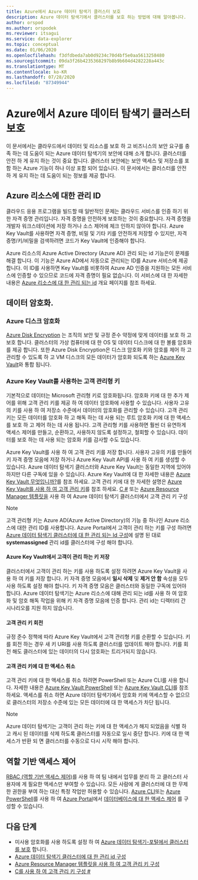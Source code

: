 ```yaml
---
title: Azure에서 Azure 데이터 탐색기 클러스터 보호
description: Azure 데이터 탐색기에서 클러스터를 보호 하는 방법에 대해 알아봅니다.
author: orspod
ms.author: orspodek
ms.reviewer: itsagui
ms.service: data-explorer
ms.topic: conceptual
ms.date: 01/06/2020
ms.openlocfilehash: f3dfdbeda7ab0d9234c70d4bf5e0aa5613258480
ms.sourcegitcommit: 09da3f26b4235368297b8b9b604d4282228a443c
ms.translationtype: MT
ms.contentlocale: ko-KR
ms.lasthandoff: 07/28/2020
ms.locfileid: "87349944"
---
```

# <a name="secure-azure-data-explorer-clusters-in-azure"></a>Azure에서 Azure 데이터 탐색기 클러스터 보호

이 문서에서는 클라우드에서 데이터 및 리소스를 보호 하 고 비즈니스의 보안 요구를 충족 하는 데 도움이 되는 Azure 데이터 탐색기의 보안에 대해 소개 합니다. 클러스터를 안전 하 게 유지 하는 것이 중요 합니다. 클러스터 보안에는 보안 액세스 및 저장소를 포함 하는 Azure 기능이 하나 이상 포함 되어 있습니다. 이 문서에서는 클러스터를 안전 하 게 유지 하는 데 도움이 되는 정보를 제공 합니다.

## <a name="managed-identities-for-azure-resources"></a>Azure 리소스에 대한 관리 ID

클라우드 응용 프로그램을 빌드할 때 일반적인 문제는 클라우드 서비스를 인증 하기 위한 자격 증명 관리입니다. 자격 증명을 안전하게 보호하는 것이 중요합니다. 자격 증명을 개발자 워크스테이션에 저장 하거나 소스 제어에 체크 인하지 않아야 합니다. Azure Key Vault를 사용하면 자격 증명, 비밀 및 기타 키를 안전하게 저장할 수 있지만, 자격 증명/키/비밀을 검색하려면 코드가 Key Vault에 인증해야 합니다.

Azure 리소스의 Azure Active Directory (Azure AD) 관리 되는 id 기능은이 문제를 해결 합니다. 이 기능은 Azure AD에서 자동으로 관리되는 ID를 Azure 서비스에 제공합니다. 이 ID를 사용하면 Key Vault를 비롯하여 Azure AD 인증을 지원하는 모든 서비스에 인증할 수 있으므로 코드에 자격 증명이 필요 없습니다. 이 서비스에 대 한 자세한 내용은 [Azure 리소스에 대 한 관리 되는 id](/azure/active-directory/managed-identities-azure-resources/overview) 개요 페이지를 참조 하세요.

## <a name="data-encryption"></a>데이터 암호화.

### <a name="azure-disk-encryption"></a>Azure 디스크 암호화

[Azure Disk Encryption](/azure/security/azure-security-disk-encryption-overview) 는 조직의 보안 및 규정 준수 약정에 맞게 데이터를 보호 하 고 보호 합니다. 클러스터의 가상 컴퓨터에 대 한 OS 및 데이터 디스크에 대 한 볼륨 암호화를 제공 합니다. 또한 Azure Disk Encryption은 디스크 암호화 키와 암호를 제어 하 고 관리할 수 있도록 하 고 VM 디스크의 모든 데이터가 암호화 되도록 하는 [Azure Key Vault](/azure/key-vault/)와 통합 됩니다. 

### <a name="customer-managed-keys-with-azure-key-vault"></a>Azure Key Vault를 사용하는 고객 관리형 키

기본적으로 데이터는 Microsoft 관리형 키로 암호화됩니다. 암호화 키에 대 한 추가 제어를 위해 고객 관리 키를 제공 하 여 데이터 암호화에 사용할 수 있습니다. 사용자 고유의 키를 사용 하 여 저장소 수준에서 데이터의 암호화를 관리할 수 있습니다. 고객 관리 키는 모든 데이터를 암호화 하 고 해독 하는 데 사용 되는 루트 암호화 키에 대 한 액세스를 보호 하 고 제어 하는 데 사용 됩니다. 고객 관리형 키를 사용하면 훨씬 더 유연하게 액세스 제어를 만들고, 순환하고, 사용하지 않도록 설정하고, 철회할 수 있습니다. 데이터를 보호 하는 데 사용 되는 암호화 키를 감사할 수도 있습니다.

Azure Key Vault를 사용 하 여 고객 관리 키를 저장 합니다. 사용자 고유의 키를 만들어 키 자격 증명 모음에 저장 하거나 Azure Key Vault API를 사용 하 여 키를 생성할 수 있습니다. Azure 데이터 탐색기 클러스터와 Azure Key Vault는 동일한 지역에 있어야 하지만 다른 구독에 있을 수 있습니다. Azure Key Vault에 대 한 자세한 내용은 [Azure Key Vault 무엇입니까?](/azure/key-vault/key-vault-overview)를 참조 하세요. 고객 관리 키에 대 한 자세한 설명은 [Azure Key Vault를 사용 하 여 고객 관리 키](/azure/storage/common/storage-service-encryption)를 참조 하세요. [C #](customer-managed-keys-csharp.md) 또는 [Azure Resource Manager 템플릿을](customer-managed-keys-resource-manager.md) 사용 하 여 Azure 데이터 탐색기 클러스터에서 고객 관리 키 구성

> [!Note]
> 고객 관리형 키는 Azure AD(Azure Active Directory)의 기능 중 하나인 Azure 리소스에 대한 관리 ID를 사용합니다. Azure Portal에서 고객이 관리 하는 키를 구성 하려면 [Azure 데이터 탐색기 클러스터에 대 한 관리 되는 Id 구성](managed-identities.md)에 설명 된 대로 **systemassigned** 관리 id를 클러스터에 구성 해야 합니다.

#### <a name="store-customer-managed-keys-in-azure-key-vault"></a>Azure Key Vault에서 고객이 관리 하는 키 저장

클러스터에서 고객이 관리 하는 키를 사용 하도록 설정 하려면 Azure Key Vault을 사용 하 여 키를 저장 합니다. 키 자격 증명 모음에서 **일시 삭제** 및 **제거 안 함** 속성을 모두 사용 하도록 설정 해야 합니다. 키 자격 증명 모음은 클러스터와 동일한 구독에 있어야 합니다. Azure 데이터 탐색기는 Azure 리소스에 대해 관리 되는 id를 사용 하 여 암호화 및 암호 해독 작업을 위해 키 자격 증명 모음에 인증 합니다. 관리 id는 디렉터리 간 시나리오를 지원 하지 않습니다.

#### <a name="rotate-customer-managed-keys"></a>고객 관리 키 회전

규정 준수 정책에 따라 Azure Key Vault에서 고객 관리형 키를 순환할 수 있습니다. 키를 회전 하는 경우 새 키 URI를 사용 하도록 클러스터를 업데이트 해야 합니다. 키를 회전 해도 클러스터에 있는 데이터의 다시 암호화는 트리거되지 않습니다. 

#### <a name="revoke-access-to-customer-managed-keys"></a>고객 관리 키에 대 한 액세스 취소

고객 관리 키에 대 한 액세스를 취소 하려면 PowerShell 또는 Azure CLI를 사용 합니다. 자세한 내용은 [Azure Key Vault PowerShell](/powershell/module/az.keyvault/) 또는 [Azure Key Vault CLI](/cli/azure/keyvault)를 참조하세요. 액세스를 취소 하면 Azure 데이터 탐색기에서 암호화 키에 액세스할 수 없으므로 클러스터의 저장소 수준에 있는 모든 데이터에 대 한 액세스가 차단 됩니다.

> [!Note]
> Azure 데이터 탐색기는 고객이 관리 하는 키에 대 한 액세스가 해지 되었음을 식별 하 고 캐시 된 데이터를 삭제 하도록 클러스터를 자동으로 일시 중단 합니다. 키에 대 한 액세스가 반환 되 면 클러스터를 수동으로 다시 시작 해야 합니다.

## <a name="role-based-access-control"></a>역할 기반 액세스 제어

[RBAC (역할 기반 액세스 제어)](/azure/role-based-access-control/overview)를 사용 하 여 팀 내에서 업무를 분리 하 고 클러스터 사용자에 게 필요한 액세스만 부여할 수 있습니다. 모든 사람에 게 클러스터에 대 한 무제한 권한을 부여 하는 대신 특정 작업만 허용할 수 있습니다. [Azure CLI](/azure/role-based-access-control/role-assignments-cli)또는 [Azure PowerShell](/azure/role-based-access-control/role-assignments-powershell)를 사용 하 여 [Azure Portal](/azure/role-based-access-control/role-assignments-portal)에서 [데이터베이스에 대 한 액세스 제어](manage-database-permissions.md) 를 구성할 수 있습니다.

## <a name="next-steps"></a>다음 단계

* 미사용 암호화를 사용 하도록 설정 하 여 [Azure 데이터 탐색기-포털에서 클러스터를 보호](manage-cluster-security.md) 합니다.
* [Azure 데이터 탐색기 클러스터에 대 한 관리 id 구성](managed-identities.md)
* [Azure Resource Manager 템플릿을 사용 하 여 고객 관리 키 구성](customer-managed-keys-resource-manager.md)
* [C를 사용 하 여 고객 관리 키 구성 #](customer-managed-keys-csharp.md)

